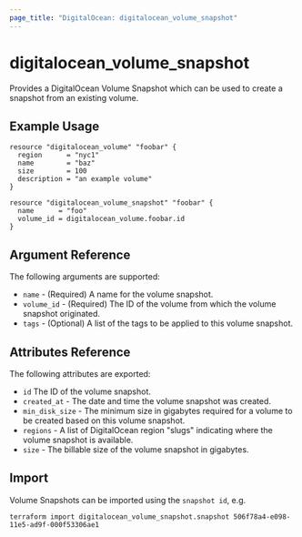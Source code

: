 ```yaml
---
page_title: "DigitalOcean: digitalocean_volume_snapshot"
---
```


# digitalocean\_volume\_snapshot

Provides a DigitalOcean Volume Snapshot which can be used to create a snapshot from an existing volume.

## Example Usage

```hcl
resource "digitalocean_volume" "foobar" {
  region      = "nyc1"
  name        = "baz"
  size        = 100
  description = "an example volume"
}

resource "digitalocean_volume_snapshot" "foobar" {
  name      = "foo"
  volume_id = digitalocean_volume.foobar.id
}
```

## Argument Reference

The following arguments are supported:

* `name` - (Required) A name for the volume snapshot.
* `volume_id` - (Required) The ID of the volume from which the volume snapshot originated.
* `tags` - (Optional) A list of the tags to be applied to this volume snapshot.

## Attributes Reference

The following attributes are exported:

* `id` The ID of the volume snapshot.
* `created_at` - The date and time the volume snapshot was created.
* `min_disk_size` - The minimum size in gigabytes required for a volume to be created based on this volume snapshot.
* `regions` - A list of DigitalOcean region "slugs" indicating where the volume snapshot is available.
* `size` - The billable size of the volume snapshot in gigabytes.


## Import

Volume Snapshots can be imported using the `snapshot id`, e.g.

```
terraform import digitalocean_volume_snapshot.snapshot 506f78a4-e098-11e5-ad9f-000f53306ae1
```
